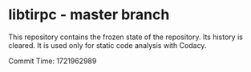# libtirpc - master branch

This repository contains the frozen state of the repository.
Its history is cleared. It is used only for static code
analysis with Codacy.

Commit Time: 1721962989